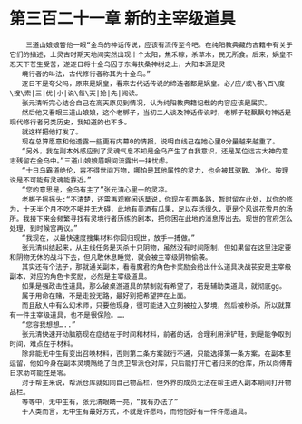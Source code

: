 # 第三百二十一章 新的主宰级道具
        三道山娘娘瞥他一眼“金乌的神话传说，应该有流传至今吧。在纯阳教典藏的古籍中有关于它们的描述，上灵古时期天地间突然出现十个太阳，焦禾稼，杀草木，民无所食。后来，娲皇不忍天下苍生受苦，遂逐日将十金乌囚于东海扶桑神树之上，大阳本源是灵
       境行者的叫法，古代修行者称其为十金乌。”
       逐日不是夸父吗，原来是娲皇，看来古代话传说的缔造者都是娲皇。必/应/或\者\百\度\搜\索|三|优|小|说\每\天|抢|先|阅读。
       张元清听完心结合自己在高天原见到情况，认为纯阳教典籍记载的内容应该是属实。
       然后他又看眼三道山娘娘，这个老梆子，当初二人谈及神话传说时，老梆子轻飘飘句神话是现代修行者另类历史，我知道的也不多。
       就这样把他打发了。
       现在总算愿意和他透露一些更有内幕0的情报，说明自线己在她心里0分量越来越重了。
       “另外，我在副本外感应到了灵魂气息不知是金乌产生了自我意识，还是某位远古大神的意志残留在金乌中。”三道山娘娘眉眼间流露出一抹忧虑。
       “十日乌霸道绝伦，容不得世间万物，哪怕是其他属性的灵力，也会被其驱散、净化。按理说是不可能有灵魂能靠近。”
       “您的意思是，金乌有主了”张元清心里一的灵凉。
       老梆子摇摇头:“不清楚，还需再观察闲话莫说，你现在有两条路，暂时留在此处，以你的修为，十天半个月不吃不喝并无大碍，此地有美酒有瓜果，足以存活很久，更是个风说花雪月的场所。我接下来会频繁寻找有灵境行者历练的剧本，把你困在此地的消息传出去。现世的官府怎么处理，到时候宫再议。”
       “我现在，以最快速度搜集材料你回归现世，放手一搏做。”
       张元清纠结起来，从主线任务是灭杀十只阴物，虽然没有时间限制，但如果留在这里注定要和阴物无休的战斗下去，但凡敢休息睡觉，就会被主宰级阴物偷袭。
       其实还有个法子，那就通关副本，看看魔君的角色卡奖励会给出什么道具决战苌安是主宰级副本，对应的角色卡奖励，必然是主宰级道具。
       如果是强政击性道具，那么破桌游道具的禁制就有希望了，若是辅助类道具，就彻底gg。
       属于用命在赌，不是走投无路，最好别把希望押在上面。
       而且敌人中有么幻术师，只要他现身，很可能进入立刻被拉入梦境，然后被秒杀，所以就算有一件主宰级道具，也不是很保险。….
       “您容我想想…..”
       张元清快速开动脑筋现在症结在于时间和材料，前者的话，合理利用滑铲鞋，到是能争取到时间，难点在于材料。
       除非能无中生有变出召唤材料，否则第二条方案就行不通，只能选择第一条方案，在副本里逗留，他如今身在副本灵境隔绝了白虎卫帮派仓对库，只后能打开亡者归来的仓库，所以向傅青日求助可能性是零。
       对于帮主来说，帮派仓库就如同自己物品栏，但外界的成员无法在帮主进入副本期间打开物品栏。
       等等中，无中生有，张元清眼睛一亮，“我有办法了”
       于人类而言，无中生有最好方式，不就是许愿吗，而他恰好有一件许愿道具。